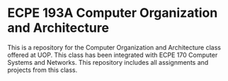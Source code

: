 # ECPE 193A Computer Organization and Architecture

This is a repository for the Computer Organization and Architecture class offered at UOP. This class has been integrated with ECPE 170 Computer Systems and Networks. This repository includes all assignments and projects from this class.


